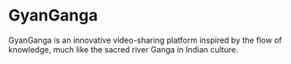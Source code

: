 # GyanGanga
GyanGanga is an innovative video-sharing platform inspired by the flow of knowledge, much like the sacred river Ganga in Indian culture.
